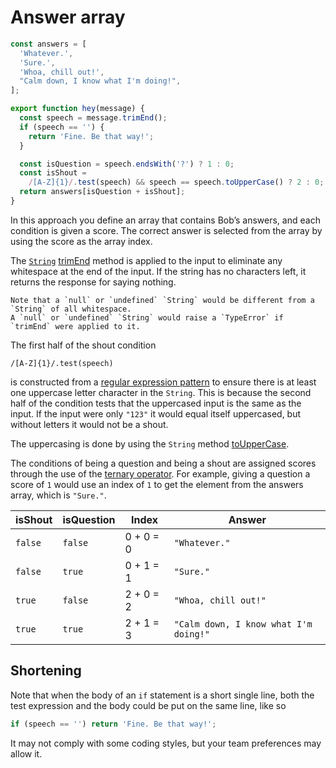 # Answer array

```javascript
const answers = [
  'Whatever.',
  'Sure.',
  'Whoa, chill out!',
  "Calm down, I know what I'm doing!",
];

export function hey(message) {
  const speech = message.trimEnd();
  if (speech == '') {
    return 'Fine. Be that way!';
  }

  const isQuestion = speech.endsWith('?') ? 1 : 0;
  const isShout =
    /[A-Z]{1}/.test(speech) && speech == speech.toUpperCase() ? 2 : 0;
  return answers[isQuestion + isShout];
}
```

In this approach you define an array that contains Bob’s answers, and each condition is given a score.
The correct answer is selected from the array by using the score as the array index.

The [`String`][string] [trimEnd][trimend] method is applied to the input to eliminate any whitespace at the end of the input.
If the string has no characters left, it returns the response for saying nothing.

```exercism/caution
Note that a `null` or `undefined` `String` would be different from a `String` of all whitespace.
A `null` or `undefined` `String` would raise a `TypeError` if `trimEnd` were applied to it.
```

The first half of the shout condition

```
/[A-Z]{1}/.test(speech)
```

is constructed from a [regular expression pattern][regex] to ensure there is at least one uppercase letter character in the `String`.
This is because the second half of the condition tests that the uppercased input is the same as the input.
If the input were only `"123"` it would equal itself uppercased, but without letters it would not be a shout.

The uppercasing is done by using the `String` method [toUpperCase][touppercase].

The conditions of being a question and being a shout are assigned scores through the use of the [ternary operator][ternary].
For example, giving a question a score of `1` would use an index of `1` to get the element from the answers array, which is `"Sure."`.

| isShout | isQuestion | Index     | Answer                                |
| ------- | ---------- | --------- | ------------------------------------- |
| `false` | `false`    | 0 + 0 = 0 | `"Whatever."`                         |
| `false` | `true`     | 0 + 1 = 1 | `"Sure."`                             |
| `true`  | `false`    | 2 + 0 = 2 | `"Whoa, chill out!"`                  |
| `true`  | `true`     | 2 + 1 = 3 | `"Calm down, I know what I'm doing!"` |

## Shortening

Note that when the body of an `if` statement is a short single line, both the test expression and the body could be put on the same line, like so

```javascript
if (speech == '') return 'Fine. Be that way!';
```

It may not comply with some coding styles, but your team preferences may allow it.

[string]: https://developer.mozilla.org/en-US/docs/Web/JavaScript/Reference/Global_Objects/String
[trimend]: https://developer.mozilla.org/en-US/docs/Web/JavaScript/Reference/Global_Objects/String/trimEnd
[regex]: https://developer.mozilla.org/en-US/docs/Web/JavaScript/Guide/Regular_Expressions
[touppercase]: https://developer.mozilla.org/en-US/docs/Web/JavaScript/Reference/Global_Objects/String/toUpperCase
[ternary]: https://developer.mozilla.org/en-US/docs/Web/JavaScript/Reference/Operators/Conditional_Operator
